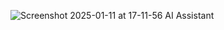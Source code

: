 ![Screenshot 2025-01-11 at 17-11-56 AI Assistant](https://github.com/user-attachments/assets/4753d485-a11a-4346-82cf-c14ffaa63c0f)
